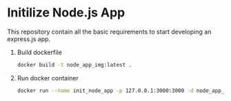 # Initilize Node.js App

This repository contain all the basic requirements to start developing an express.js app.

1. Build dockerfile
   ```bash
   docker build -t node_app_img:latest .
2. Run docker container
   ```bash
   docker run --name init_node_app -p 127.0.0.1:3000:3000 -d node_app_img:latest